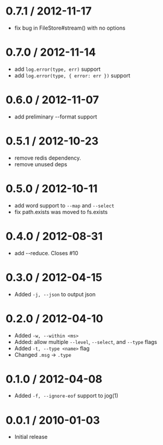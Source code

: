 
0.7.1 / 2012-11-17 
==================

  * fix bug in FileStore#stream() with no options

0.7.0 / 2012-11-14 
==================

  * add `log.error(type, err)` support
  * add `log.error(type, { error: err })` support

0.6.0 / 2012-11-07 
==================

  * add preliminary --format support

0.5.1 / 2012-10-23 
==================

  * remove redis dependency.
  * remove unused deps

0.5.0 / 2012-10-11 
==================

  * add word support to `--map` and `--select`
  * fix path.exists was moved to fs.exists

0.4.0 / 2012-08-31 
==================

  * add --reduce. Closes #10

0.3.0 / 2012-04-15 
==================

  * Added `-j, --json` to output json

0.2.0 / 2012-04-10 
==================

  * Added `-w, --within <ms>`
  * Added: allow multiple `--level`, `--select`, and `--type` flags
  * Added `-t, --type <name>` flag
  * Changed `.msg` -> `.type`

0.1.0 / 2012-04-08 
==================

  * Added `-f, --ignore-eof` support to jog(1)

0.0.1 / 2010-01-03
==================

  * Initial release
